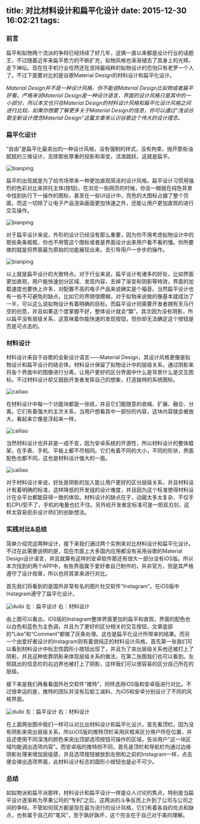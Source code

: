 title: 对比材料设计和扁平化设计
date: 2015-12-30 16:02:21
tags:
---
### 前言
扁平和拟物两个流派的争辩已经持续了好几年，这俩一直以来都是设计行业的话题王，不过随着近年来扁平势力的不断扩充，拟物风格也渐渐褪去了其身上的光辉，走下神坛。现在在手机行业任然还在坚持最纯粹的拟物设计的恐怕只有老罗一个人了。不过下面要对比的是谷歌Material Design的材料设计和扁平化设计。

*Material Design并不是一种设计风格，你不能说Material Design比拟物或者扁平好看。严格来说Material Design是一种设计语言，界面的设计风格只是其中的一小部分，所以本文也只在Material Design的材料设计风格和扁平化设计风格之间进行比较。如果你想要了解更多关于Material Design的信息，你可以通过“浅谈谷歌全新设计理念Material Design”这篇文章来认识谷歌这个伟大的设计理念。*

<!-- more -->
### 扁平化设计

“自由”是扁平化最突出的一种设计风格，没有强制的样式，没有拘束，抛开那些油腻腻的三维设计，去除那些厚重的投影和渐变。活泼跳跃，这就是扁平。

![bianping](/images/bianping1.jpg)

扁平的出现就是为了给市场带来一种更加直观简洁的设计风格。扁平设计习惯用强烈的色彩对比来烘托主体(按钮)。在浏览一些网页的时候，你会一眼就在纯色背景中找到执行下一操作的图标，甚至在一些UI设计中，亮色的大图标占据了整个页面，而这一切除了让电子产品渲染画面更加快速之外，还能让用户更加直观的进行交互操作。

![bianping](/images/bianping2.jpg)

对于扁平设计来说，外形的设计已经没有那么重要，因为你不用考虑拟物设计中的那些条条框框，你也不用管这个图标或者是界面设计出来用户看不看的懂。你所要做的就是将界面最为原始的功能展现出来，去引导用户一步步的操作。

![bianping](/images/bianping3.jpg)

以上就是扁平设计的大致特点。对于行业来说，扁平设计有诸多的好处，比如界面更加直观，用户能快速划分区域、发现内容，去掉了渐变和阴影等特效，界面的加载速度也要快上许多，对配置不高的电子产品来说确实是个福音。当然扁平设计也有一些不可避免的缺点，比如它的界限很模糊，对于拟物来说做的像基本就成功了一半，可以这么说拟物设计有着明确的目标。而扁平设计则需要开发者拥有天马行空的创意，并且如果这个度掌握不好，整体设计就会“飘”。其次因为没有阴影，所以扁平没有层级关系，这意味着你能快速的发现按钮，但你却无法确定这个按钮是否是可点击的。

### 材料设计

材料设计来自于谷歌的全新设计语言——Material Design，其设计风格更像是拟物设计和扁平设计的结合体。材料设计保留了拟物设计中的层级关系，通过阴影来将各个界面中的图像进行分离，让用户更好的区分界面中什么是背景什么是交互图标。不过材料设计却又鼓励开发者发挥自己的想象，打造独特的系统图标。

![cailiao](/images/cailiao1.png)

在材料设计中每一个功能块都是一张纸，并且它们能随意的收缩、扩展、融合、分离。它们有着强大的主次关系，当用户想看其中一部份的内容，这块内容就会被放大，看起来它像是浮起来一样。

![cailiao](/images/cailiao2.gif)

当然材料设计也并非是一成不变，因为安卓系统的开源性，所以材料设计的整体框架，在手表、手机、平板上都不尽相同。它们有着不同的大小，不同的形状，界面配色也都不同。这也是材料设计强大的一面。

![cailiao](/images/cailiao3.gif)

对于材料设计来说，好处是阴影的加入能让用户更好的区分层级关系，并且材料设计有着明确的标准，这样降低的开发组的设计难度，并且因为这个标准使得材料设计在全平台都能获得一致的体验。材料设计的缺点在于，动画太多太复杂，不仅手机CPU受不了，手机的电量也扛不住。另外给开发者定标准可是一把双刃剑，这样太容易扼杀设计师们的创新想法。

### 实践对比&总结

简单介绍完这两种设计，接下来我们通过两个实例来对比材料设计和扁平化设计。不过在此需要说明的是，现在市面上大多国内应用都没有采用谷歌的Material Design设计语言，并且就算有这样的安卓软件那还有很大一部分没有iOS版。所以本次找到的两个APP中，有些界面属于爱好者自己制作的，并非官方，但是其严格遵守了设计规章，所以也将其拿来进行对比。

首先我们将看到的是国外非常有名的图片社交软件“Instagram”。在iOS版中Instagram遵守了扁平化设计。

![duibi](/images/duibi1.png)
左：扁平设计  右：材料设计

由上图可以看出，iOS版的Instagram整体界面更加的扁平和直观，界面的配色也以白色和蓝色为主色调，并且为了更好的区分相关的交互按钮，文章底部的“Like”和“Comment”都做了灰条处理。这也是扁平化设计所带来的结果。而另一个由爱好者设计的Instagram则有着很纯正的材料设计风格，首先第一张我们可以看到材料设计中标志性圆形小按钮出现了，并且为了突出层级关系他还被打上了阴影，并且这种依靠阴影来体现层级关系的做法，在第二张图我们也可以看到。左侧跳出的信息栏的右边界也被打上了阴影，这样我们可以很容易的区分自己所在的层级。

接下来是我们再看看国外社交软件“推特”，同样选用iOS版和安卓版进行对比。不过很幸运的是，推特的团队并没有后偷工减料，为iOS和安卓分别设计了不同的风格界面。

![duibi](/images/duibi2.png)
左：扁平设计  右：材料设计

在上面两张图中我们一样可以对比出材料设计和扁平化设计。首先看顶栏，因为没有阴影来突出层级关系，所以iOS版的推特顶栏采用灰框来区分用户所在位置，并且还使用不同深浅的颜色来突出顶部选项按钮可操作的区域，告诉用户“这一块区域均能调出选项内容”。而安卓版的推特则不同，首先是顶栏和导航栏均通过边缘阴影处理来增加层级感，并且选项按钮被放到左侧和之前的Instagram一样，点击便会弹出选项界面，此材料设计标志的圆形小按钮也是必不可少。

### 总结

如拟物派和扁平派那样，材料设计和扁平设计一样是众人讨论的焦点，特别是当扁平设计逐渐称为苹果公司的“专利”之后，这两派的斗争反而上升到了公司与公司之间的争辩。不管如何双方都是现在最为流行的设计风格，它们有着各自的优点和缺点，也有属于自己的“笔风”，至于孰好孰坏，这个完全在于自己对于美的理解。


